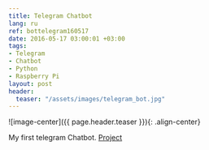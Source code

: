 ```yaml
---
title: Telegram Chatbot
lang: ru
ref: bottelegram160517
date: 2016-05-17 03:00:01 +03:00
tags:
- Telegram
- Chatbot
- Python
- Raspberry Pi
layout: post
header:
  teaser: "/assets/images/telegram_bot.jpg"
---
```


![image-center]({{ page.header.teaser }}){: .align-center}

My first telegram Chatbot. [Project](https://github.com/akarazeevprojects/TelegramBot)
